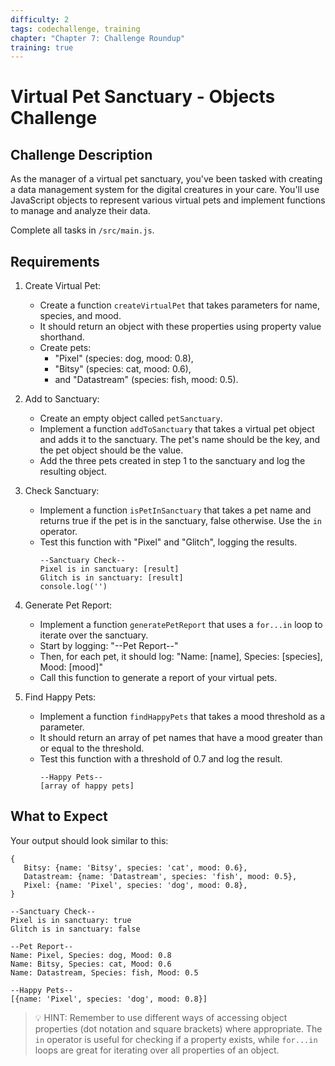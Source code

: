 ```yaml
---
difficulty: 2
tags: codechallenge, training
chapter: "Chapter 7: Challenge Roundup"
training: true
---
```


# Virtual Pet Sanctuary - Objects Challenge

## Challenge Description

As the manager of a virtual pet sanctuary, you've been tasked with creating a data management system for the digital creatures in your care. You'll use JavaScript objects to represent various virtual pets and implement functions to manage and analyze their data.

Complete all tasks in `/src/main.js`.

## Requirements

1. Create Virtual Pet:
   - Create a function `createVirtualPet` that takes parameters for name, species, and mood.
   - It should return an object with these properties using property value shorthand.
   - Create pets: 
     - "Pixel" (species: dog, mood: 0.8), 
     - "Bitsy" (species: cat, mood: 0.6), 
     - and "Datastream" (species: fish, mood: 0.5).

2. Add to Sanctuary:
   - Create an empty object called `petSanctuary`.
   - Implement a function `addToSanctuary` that takes a virtual pet object and adds it to the sanctuary. The pet's name should be the key, and the pet object should be the value.
   - Add the three pets created in step 1 to the sanctuary and log the resulting object.

3. Check Sanctuary:
   - Implement a function `isPetInSanctuary` that takes a pet name and returns true if the pet is in the sanctuary, false otherwise. Use the `in` operator.
   - Test this function with "Pixel" and "Glitch", logging the results.
      ```
      --Sanctuary Check--
      Pixel is in sanctuary: [result]
      Glitch is in sanctuary: [result]
      console.log('')
      ```

4. Generate Pet Report:
   - Implement a function `generatePetReport` that uses a `for...in` loop to iterate over the sanctuary.
   - Start by logging: "--Pet Report--"
   - Then, for each pet, it should log: "Name: [name], Species: [species], Mood: [mood]"
   - Call this function to generate a report of your virtual pets.

5. Find Happy Pets:
   - Implement a function `findHappyPets` that takes a mood threshold as a parameter.
   - It should return an array of pet names that have a mood greater than or equal to the threshold.
   - Test this function with a threshold of 0.7 and log the result.
      ```
      --Happy Pets-- 
      [array of happy pets]
      ```

## What to Expect

Your output should look similar to this:

```
{
   Bitsy: {name: 'Bitsy', species: 'cat', mood: 0.6},
   Datastream: {name: 'Datastream', species: 'fish', mood: 0.5},
   Pixel: {name: 'Pixel', species: 'dog', mood: 0.8},
}

--Sanctuary Check--
Pixel is in sanctuary: true
Glitch is in sanctuary: false

--Pet Report--
Name: Pixel, Species: dog, Mood: 0.8
Name: Bitsy, Species: cat, Mood: 0.6
Name: Datastream, Species: fish, Mood: 0.5

--Happy Pets--
[{name: 'Pixel', species: 'dog', mood: 0.8}]
```

> 💡 HINT: Remember to use different ways of accessing object properties (dot notation and square brackets) where appropriate. The `in` operator is useful for checking if a property exists, while `for...in` loops are great for iterating over all properties of an object.